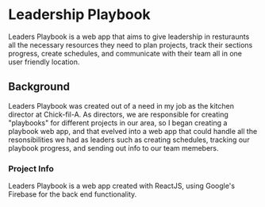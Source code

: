 # Leadership Playbook

Leaders Playbook is a web app that aims to give leadership in resturaunts all the necessary resources they need to plan projects, track their sections progress, create schedules, and communicate with their team
all in one user friendly location.  

## Background

Leaders Playbook was created out of a need in my job as the kitchen director at Chick-fil-A.  As directors, we are responsible for creating "playbooks" for different projects in our area, so I began creating a playbook
web app, and that evelved into a web app that could handle all the resonsibilities we had as leaders such as creating schedules, tracking our playbook progress, and sending out info to our team memebers.  

### Project Info

Leaders Playbook is a web app created with ReactJS, using Google's Firebase for the back end functionality.  
